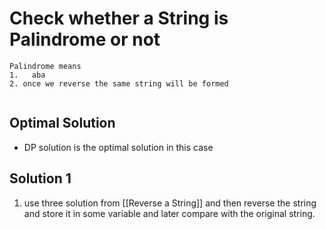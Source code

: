 # Check whether a String is Palindrome or not

```
Palindrome means 
1.   aba
2. once we reverse the same string will be formed


```

## Optimal Solution
- DP solution is the optimal solution in this case

## Solution 1
1. use three solution from [[Reverse a String]] and then reverse the string and store it in some variable and later compare with the original  string.
